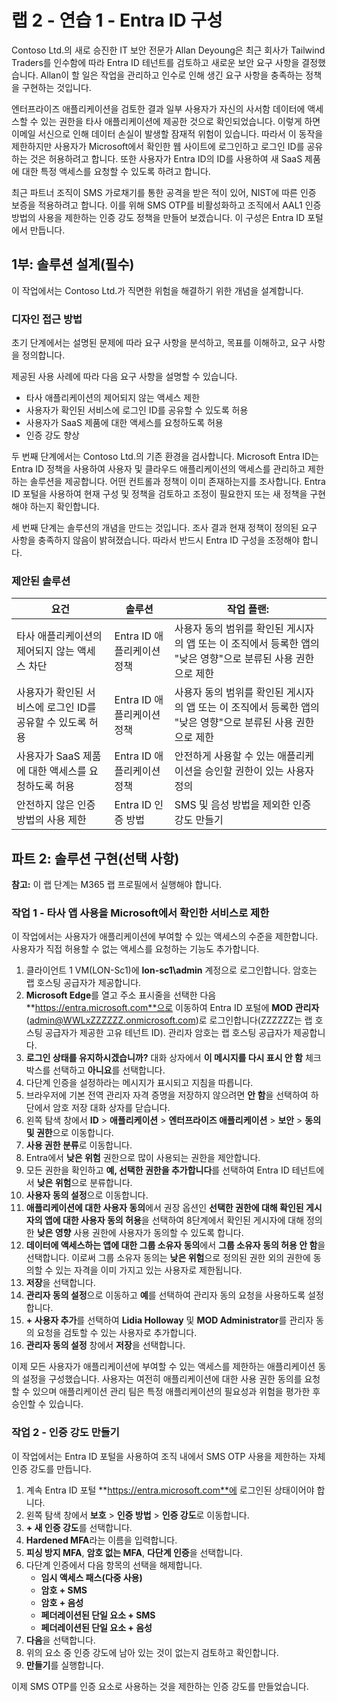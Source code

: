 # 랩 2 - 연습 1 - Entra ID 구성

Contoso Ltd.의 새로 승진한 IT 보안 전문가 Allan Deyoung은 최근 회사가 Tailwind Traders를 인수함에 따라 Entra ID 테넌트를 검토하고 새로운 보안 요구 사항을 결정했습니다. Allan이 할 일은 작업을 관리하고 인수로 인해 생긴 요구 사항을 충족하는 정책을 구현하는 것입니다. 

엔터프라이즈 애플리케이션을 검토한 결과 일부 사용자가 자신의 사서함 데이터에 액세스할 수 있는 권한을 타사 애플리케이션에 제공한 것으로 확인되었습니다. 이렇게 하면 이메일 서신으로 인해 데이터 손실이 발생할 잠재적 위험이 있습니다. 따라서 이 동작을 제한하지만 사용자가 Microsoft에서 확인한 웹 사이트에 로그인하고 로그인 ID를 공유하는 것은 허용하려고 합니다. 또한 사용자가 Entra ID의 ID를 사용하여 새 SaaS 제품에 대한 특정 액세스를 요청할 수 있도록 하려고 합니다. 

최근 파트너 조직이 SMS 가로채기를 통한 공격을 받은 적이 있어, NIST에 따른 인증 보증을 적용하려고 합니다. 이를 위해 SMS OTP를 비활성화하고 조직에서 AAL1 인증 방법의 사용을 제한하는 인증 강도 정책을 만들어 보겠습니다. 이 구성은 Entra ID 포털에서 만듭니다.

## 1부: 솔루션 설계(필수)

이 작업에서는 Contoso Ltd.가 직면한 위험을 해결하기 위한 개념을 설계합니다.

### 디자인 접근 방법

초기 단계에서는 설명된 문제에 따라 요구 사항을 분석하고, 목표를 이해하고, 요구 사항을 정의합니다.

제공된 사용 사례에 따라 다음 요구 사항을 설명할 수 있습니다.

- 타사 애플리케이션의 제어되지 않는 액세스 제한
- 사용자가 확인된 서비스에 로그인 ID를 공유할 수 있도록 허용
- 사용자가 SaaS 제품에 대한 액세스를 요청하도록 허용
- 인증 강도 향상

두 번째 단계에서는 Contoso Ltd.의 기존 환경을 검사합니다. Microsoft Entra ID는 Entra ID 정책을 사용하여 사용자 및 클라우드 애플리케이션의 액세스를 관리하고 제한하는 솔루션을 제공합니다. 어떤 컨트롤과 정책이 이미 존재하는지를 조사합니다. Entra ID 포털을 사용하여 현재 구성 및 정책을 검토하고 조정이 필요한지 또는 새 정책을 구현해야 하는지 확인합니다.

세 번째 단계는 솔루션의 개념을 만드는 것입니다. 조사 결과 현재 정책이 정의된 요구 사항을 충족하지 않음이 밝혀졌습니다. 따라서 반드시 Entra ID 구성을 조정해야 합니다. 

### 제안된 솔루션

|요건|솔루션|작업 플랜:|
|----|----|----|
|타사 애플리케이션의 제어되지 않는 액세스 차단|Entra ID 애플리케이션 정책|사용자 동의 범위를 확인된 게시자의 앱 또는 이 조직에서 등록한 앱의 "낮은 영향"으로 분류된 사용 권한으로 제한|
|사용자가 확인된 서비스에 로그인 ID를 공유할 수 있도록 허용|Entra ID 애플리케이션 정책|사용자 동의 범위를 확인된 게시자의 앱 또는 이 조직에서 등록한 앱의 "낮은 영향"으로 분류된 사용 권한으로 제한|
|사용자가 SaaS 제품에 대한 액세스를 요청하도록 허용|Entra ID 애플리케이션 정책|안전하게 사용할 수 있는 애플리케이션을 승인할 권한이 있는 사용자 정의|
|안전하지 않은 인증 방법의 사용 제한|Entra ID 인증 방법|SMS 및 음성 방법을 제외한 인증 강도 만들기|

## 파트 2: 솔루션 구현(선택 사항)

**참고:** 이 랩 단계는 M365 랩 프로필에서 실행해야 합니다.

### 작업 1 - 타사 앱 사용을 Microsoft에서 확인한 서비스로 제한

이 작업에서는 사용자가 애플리케이션에 부여할 수 있는 액세스의 수준을 제한합니다. 사용자가 직접 허용할 수 없는 액세스를 요청하는 기능도 추가합니다. 

1. 클라이언트 1 VM(LON-Sc1)에 **lon-sc1\admin** 계정으로 로그인합니다. 암호는 랩 호스팅 공급자가 제공합니다.
2. **Microsoft Edge**를 열고 주소 표시줄을 선택한 다음 **https://entra.microsoft.com**으로 이동하여 Entra ID 포털에 **MOD 관리자**(admin@WWLxZZZZZZ.onmicrosoft.com)로 로그인합니다(ZZZZZZ는 랩 호스팅 공급자가 제공한 고유 테넌트 ID). 관리자 암호는 랩 호스팅 공급자가 제공합니다.
3. **로그인 상태를 유지하시겠습니까?** 대화 상자에서 **이 메시지를 다시 표시 안 함** 체크박스를 선택하고 **아니요**를 선택합니다.
4. 다단계 인증을 설정하라는 메시지가 표시되고 지침을 따릅니다.
5. 브라우저에 기본 전역 관리자 자격 증명을 저장하지 않으려면 **안 함**을 선택하여 하단에서 암호 저장 대화 상자를 닫습니다.
6. 왼쪽 탐색 창에서 **ID** > **애플리케이션** > **엔터프라이즈 애플리케이션** > **보안** > **동의 및 권한**으로 이동합니다.
7. **사용 권한 분류**로 이동합니다.
8. Entra에서 **낮은 위험** 권한으로 많이 사용되는 권한을 제안합니다.
9. 모든 권한을 확인하고 **예, 선택한 권한을 추가합니다**를 선택하여 Entra ID 테넌트에서 **낮은 위험**으로 분류합니다.
10. **사용자 동의 설정**으로 이동합니다.
11. **애플리케이션에 대한 사용자 동의**에서 권장 옵션인 **선택한 권한에 대해 확인된 게시자의 앱에 대한 사용자 동의 허용**을 선택하여 8단계에서 확인된 게시자에 대해 정의한 **낮은 영향** 사용 권한에 사용자가 동의할 수 있도록 합니다.
12. **데이터에 액세스하는 앱에 대한 그룹 소유자 동의**에서 **그룹 소유자 동의 허용 안 함**을 선택합니다. 이로써 그룹 소유자 동의는 **낮은 위험**으로 정의된 권한 외의 권한에 동의할 수 있는 자격을 이미 가지고 있는 사용자로 제한됩니다.
13. **저장**을 선택합니다.
14. **관리자 동의 설정**으로 이동하고 **예**를 선택하여 관리자 동의 요청을 사용하도록 설정합니다.
15. **+ 사용자 추가**를 선택하여 **Lidia Holloway** 및 **MOD Administrator**를 관리자 동의 요청을 검토할 수 있는 사용자로 추가합니다.
16. **관리자 동의 설정** 창에서 **저장**을 선택합니다.

이제 모든 사용자가 애플리케이션에 부여할 수 있는 액세스를 제한하는 애플리케이션 동의 설정을 구성했습니다. 사용자는 여전히 애플리케이션에 대한 사용 권한 동의를 요청할 수 있으며 애플리케이션 관리 팀은 특정 애플리케이션의 필요성과 위험을 평가한 후 승인할 수 있습니다. 

### 작업 2 - 인증 강도 만들기

이 작업에서는 Entra ID 포털을 사용하여 조직 내에서 SMS OTP 사용을 제한하는 자체 인증 강도를 만듭니다. 

1. 계속 Entra ID 포털 **https://entra.microsoft.com**에 로그인된 상태이어야 합니다.
2. 왼쪽 탐색 창에서 **보호** > **인증 방법** > **인증 강도**로 이동합니다.
3. **+ 새 인증 강도**를 선택합니다.
4. **Hardened MFA**라는 이름을 입력합니다.
5. **피싱 방지 MFA**, **암호 없는 MFA**, **다단계 인증**을 선택합니다.
6. 다단계 인증에서 다음 항목의 선택을 해제합니다.
   - **임시 액세스 패스(다중 사용)**
   - **암호 + SMS**
   - **암호 + 음성**
   - **페더레이션된 단일 요소 + SMS**
   - **페더레이션된 단일 요소 + 음성**
7. **다음**을 선택합니다.
8. 위의 요소 중 인증 강도에 남아 있는 것이 없는지 검토하고 확인합니다.
9.  **만들기**를 실행합니다.

이제 SMS OTP를 인증 요소로 사용하는 것을 제한하는 인증 강도를 만들었습니다.
